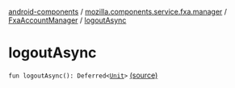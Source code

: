 [android-components](../../index.md) / [mozilla.components.service.fxa.manager](../index.md) / [FxaAccountManager](index.md) / [logoutAsync](./logout-async.md)

# logoutAsync

`fun logoutAsync(): Deferred<`[`Unit`](https://kotlinlang.org/api/latest/jvm/stdlib/kotlin/-unit/index.html)`>` [(source)](https://github.com/mozilla-mobile/android-components/blob/master/components/service/firefox-accounts/src/main/java/mozilla/components/service/fxa/manager/FxaAccountManager.kt#L510)